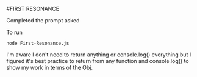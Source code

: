 #FIRST RESONANCE

Completed the prompt asked

To run

```
node First-Resonance.js
```

I'm aware I don't need to return anything or console.log() everything but I figured it's best practice to return from any function and console.log() to show my work in terms of the Obj. 